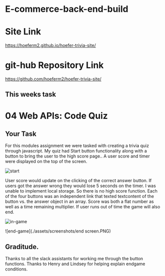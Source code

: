 # E-commerce-back-end-build

# Site Link
https://hoeferm2.github.io/hoefer-trivia-site/

# git-hub Repository Link
https://github.com/hoeferm2/hoefer-trivia-site/
## This weeks task
# 04 Web APIs: Code Quiz

## Your Task

For this modules assignment we were tasked with creating a trivia quiz through javascript. My quiz had Start button functionality along with a button to bring the user to the high score page.. A user score and timer were displayed on the top of the screen. 


![start](./assets/screenshots/startpage.PNG)

User score would update on the clicking of the correct answer button. If users got the answer wrong they would lose 5 seconds on the timer. I was unable to implement local storage. So there is no high score function. Each of the four buttons was an independent link that texted textcontent of the button vs. the answer object in an array. Score was both a flat number as well as a time remaining multiplier. If user runs out of time the game will also end. 


![in-game](./assets/screenshots/ingame.PNG)

![end-game](./assets/screenshots/end screen.PNG)

## Graditude.
Thanks to all the slack assistants for working me through the button functions. Thanks to Henry and Lindsey for helping explain endgame conditions. 